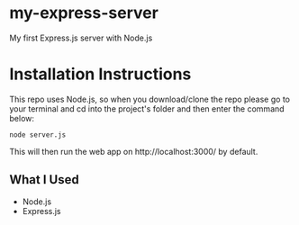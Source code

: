 # my-express-server
My first Express.js server with Node.js

# Installation Instructions
This repo uses Node.js, so when you download/clone the repo please go to your terminal and cd into the project's folder and then enter the command below:

```
node server.js
```

This will then run the web app on http://localhost:3000/ by default.

## What I Used
- Node.js
- Express.js
